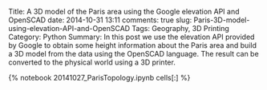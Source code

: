 ﻿Title: A 3D model of the Paris area using the Google elevation API and OpenSCAD
date: 2014-10-31 13:11
comments: true
slug: Paris-3D-model-using-elevation-API-and-OpenSCAD
Tags: Geography, 3D Printing
Category: Python
Summary: In this post we use the elevation API provided by Google to obtain some height information about the Paris area and build a 3D model from the data using the OpenSCAD language. The result can be converted to the physical world using a 3D printer.

{% notebook 20141027_ParisTopology.ipynb cells[:] %}
